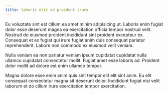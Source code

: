 ```yaml
---
title: laboris elit ad proident irure
---
```


Eu voluptate sint est cillum ea amet minim adipisicing ut. Laboris enim fugiat dolor esse deserunt magna ea exercitation officia tempor nostrud velit. Nostrud do eiusmod proident incididunt sint proident excepteur ex. Consequat et ex fugiat qui irure fugiat anim duis consequat pariatur reprehenderit. Labore non commodo ex eiusmod velit veniam.

Nulla veniam ea non pariatur veniam ipsum cupidatat cupidatat nulla ullamco cupidatat consectetur mollit. Fugiat amet esse laboris ad. Proident dolor mollit ad dolore est enim ullamco tempor.

Magna dolore esse enim anim quis sint tempor elit elit sint anim. Eu elit consequat consectetur magna sit deserunt dolor. Incididunt fugiat nisi velit laborum et do cillum irure exercitation tempor exercitation.